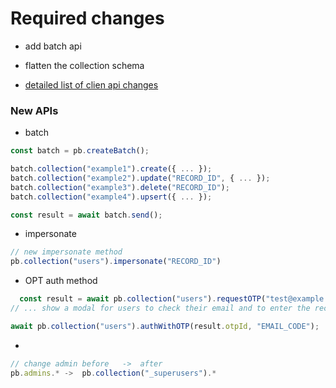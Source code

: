 # Required changes
- add batch api
- flatten the collection schema

- [detailed list of clien api changes](https://github.com/pocketbase/js-sdk/blob/develop/CHANGELOG.md)


### New APIs

- batch
```ts
const batch = pb.createBatch();

batch.collection("example1").create({ ... });
batch.collection("example2").update("RECORD_ID", { ... });
batch.collection("example3").delete("RECORD_ID");
batch.collection("example4").upsert({ ... });

const result = await batch.send();
```
- impersonate 
```ts
// new impersonate method
pb.collection("users").impersonate("RECORD_ID")
```

- OPT auth method
  
```ts
  const result = await pb.collection("users").requestOTP("test@example.com");
// ... show a modal for users to check their email and to enter the received code ...

await pb.collection("users").authWithOTP(result.otpId, "EMAIL_CODE");
```
- 
```ts
// change admin before   ->  after
pb.admins.* ->  pb.collection("_superusers").*
```
